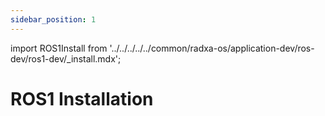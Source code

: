 ```yaml
---
sidebar_position: 1
---
```


import ROS1Install from '../../../../../common/radxa-os/application-dev/ros-dev/ros1-dev/\_install.mdx';

# ROS1 Installation

<ROS1Install />
